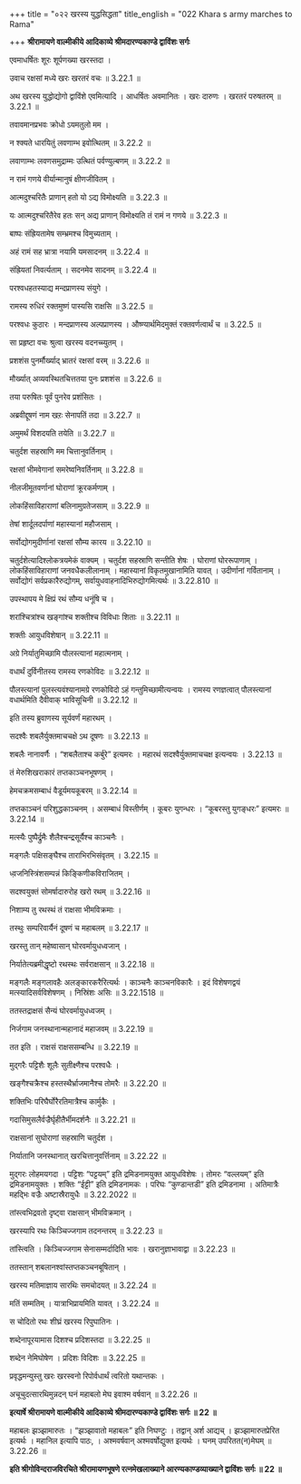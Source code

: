 +++
title = "०२२ खरस्य युद्धसिद्धता"
title_english = "022 Khara s army marches to Rama"

+++
**श्रीरामायणे वाल्मीकीये आदिकाव्ये श्रीमदारण्यकाण्डे द्वाविंशः सर्गः**

एवमाधर्षितः शूरः शूर्पणख्या खरस्तदा ।

उवाच रक्षसां मध्ये खरः खरतरं वचः ॥ 3.22.1 ॥

अथ खरस्य युद्धोद्योगो द्वाविंशे एवमित्यादि । आधर्षितः अवमानितः । खरः दारुणः । खरतरं परुषतरम् ॥ 3.22.1 ॥

तवावमानप्रभवः क्रोधो ऽयमतुलो मम ।

न श्क्यते धारयितुं लवणाम्भ इवोत्थितम् ॥ 3.22.2 ॥

लवाणाम्भः लवणसमुद्राम्मः उत्थितं पर्वण्युल्बणम् ॥ 3.22.2 ॥

न रामं गणये वीर्यान्मानुषं क्षीणजीवितम् ।

आत्मदुश्चरितैः प्राणान् हतो यो ऽद्य विमोक्ष्यति ॥ 3.22.3 ॥

यः आत्मदुश्चरितैरेव हतः सन् अद्य प्राणान् विमोक्ष्यति तं रामं न गणये ॥ 3.22.3 ॥

बाष्पः संह्रियतामेष सम्भ्रमश्च विमुच्यताम् ।

अहं रामं सह भ्रात्रा नयामि यमसादनम् ॥ 3.22.4 ॥

संह्रियतां निवर्त्यताम् । सदनमेव सादनम् ॥ 3.22.4 ॥

परश्वधहतस्याद्य मन्दप्राणस्य संयुगे ।

रामस्य रुधिरं रक्तमुष्णं पास्यसि राक्षसि ॥ 3.22.5 ॥

परश्वधः कुठारः । मन्दप्राणस्य अल्पप्राणस्य । औष्ण्यार्थमिदमुक्तं रक्तवर्णत्वार्थं च ॥ 3.22.5 ॥

सा प्रहृष्टा वचः श्रुत्वा खरस्य वदनच्च्युतम् ।

प्रशशंस पुनर्मौर्ख्याद् भ्रातरं रक्षसां वरम् ॥ 3.22.6 ॥

मौर्ख्यात् अव्यवस्थितचित्ततया पुनः प्रशशंस ॥ 3.22.6 ॥

तया परुषितः पूर्वं पुनरेव प्रशंसितः ।

अब्रवीद्दूषणं नाम खऱः सेनापतिं तदा ॥ 3.22.7 ॥

अमुमर्थं विशदयति तयेति ॥ 3.22.7 ॥

चतुर्दश सहस्राणि मम चित्तानुवर्तिनाम् ।

रक्षसां भीमवेगानां समरेष्वनिवर्तिनाम् ॥ 3.22.8 ॥

नीलजीमूतवर्णानां घोराणां क्रूरकर्मणाम् ।

लोकहिंसाविहाराणां बलिनामुग्रतेजसाम् ॥ 3.22.9 ॥

तेषां शार्दूलदर्पाणां महास्यानां महौजसाम् ।

सर्वोद्योगमुदीर्णानां रक्षसां सौम्य कारय ॥ 3.22.10 ॥

चतुर्दशेत्यादिश्लोकत्रयमेकं वाक्यम् । चतुर्दश सहस्राणि सन्तीति शेषः । घोराणां घोररूपाणाम् । लोकहिंसाविहाराणां जनवधैकलीलानाम् । महास्यानां विकृतमुखानामिति यावत् । उदीर्णानां गर्वितानाम् । सर्वोद्योगं सर्वप्रकारैरुद्योगम्, सर्वायुधवाहनादिभिरुद्योगमित्यर्थः ॥ 3.22.810 ॥

उपस्थापय मे क्षिप्रं रथं सौम्य धनूंषि च ।

शरांश्चित्रांश्च खङ्गांश्च शक्तीश्च विविधाः शिताः ॥ 3.22.11 ॥

शक्तीः आयुधविशेषान् ॥ 3.22.11 ॥

अग्रे निर्यातुमिच्छामि पौलस्त्यानां महात्मनाम् ।

वधार्थं दुर्विनीतस्य रामस्य रणकोविदः ॥ 3.22.12 ॥

पौलस्त्यानां पुलस्त्यवंश्यानामग्रे रणकोविदो ऽहं गन्तुमिच्छामीत्यन्वयः । रामस्य रणज्ञत्वात् पौलस्त्यानां वधार्थमिति दैवीवाक् भाविसूचिनी ॥ 3.22.12 ॥

इति तस्य ब्रुवाणस्य सूर्यवर्णं महारथम् ।

सदश्वैः शबलैर्युक्तमाचचक्षे ऽथ दूषणः ॥ 3.22.13 ॥

शबलैः नानावर्णैः । “शबलैताश्च कर्बुरे” इत्यमरः । महारथं सदश्वैर्युक्तमाचचक्ष इत्यन्वयः । 3.22.13 ॥

तं मेरुशिखराकारं तप्तकाञ्चनभूषणम् ।

हेमचक्रमसम्बाधं वैडूर्यमयकूबरम् ॥ 3.22.14 ॥

तप्तकाञ्चनं परिशुद्धकाञ्चनम् । असम्बाधं विस्तीर्णम् । कूबरः युगन्धरः । “कूबरस्तु युगङ्धरः” इत्यमरः ॥ 3.22.14 ॥

मत्स्यैः पुष्पैर्द्रुमैः शैलैश्चन्द्रसूर्यैश्च काञ्चनैः ।

मङ्गलैः पक्षिसङ्घैश्च ताराभिरभिसंवृतम् । 3.22.15 ॥

ध्व़जनिस्त्रिंशसम्पन्नं किङ्किणीकविराजितम् ।

सदश्वयुक्तं सोमर्षादारुरोह खरो रथम् ॥ 3.22.16 ॥

निशाम्य तु रथस्थं तं राक्षसा भीमविक्रमाः ।

तस्थुः सम्परिवार्यैनं दूषणं च महाबलम् ॥ 3.22.17 ॥

खरस्तु तान् महेष्वासान् घोरवर्मायुधध्वजान् ।

निर्यातेत्यब्रमीद्धृष्टो रथस्थः सर्वराक्षसान् ॥ 3.22.18 ॥

मङ्गलैः मङ्गलावहैः अलङ्कारकरैरित्यर्थः । काञ्चनैः काञ्चनविकारैः । इदं विशेषणद्वयं मत्स्यादिसर्वविशेषणम् । निस्रिंशः असिः ॥ 3.22.1518 ॥

ततस्तद्राक्षसं सैन्यं घोरवर्मायुधध्वजम् ।

निर्जगाम जनस्थानान्महानादं महाजवम् ॥ 3.22.19 ॥

तत इति । राक्षसं राक्षससम्बन्धि ॥ 3.22.19 ॥

मुद्गरैः पट्टिशैः शूलैः सुतीक्ष्णैश्च परश्वधैः ।

खङ्गैश्चक्रैश्च हस्तस्थैर्भ्राजमानैश्च तोमरैः ॥ 3.22.20 ॥

शक्तिभिः परिघैर्घोरैरतिमात्रैश्च कार्मुकैः ।

गदासिमुसलैर्वज्रैर्घृहीतैर्भीमदर्शनैः ॥ 3.22.21 ॥

राक्षसानां सुघोराणां सहस्राणि चतुर्दश ।

निर्यातानि जनस्थानात् खरचित्तानुवर्त्तिनाम् ॥ 3.22.22 ॥

मुद्गरः लोहमयगदा । पट्टिशः “पट्टयम्” इति द्रमिडनामयुक्त आयुधविशेषः । तोमरः “वल्लयम्” इति द्रमिडनामयुक्तः । शक्तिः “ईट्टी” इति द्रमिडनामकः । परिघः “कुण्डान्तडी” इति द्रमिडनामा । अतिमात्रैः महद्भिः वज्रैः अष्टास्रैरायुधैः ॥ 3.22.2022 ॥

तांस्त्वभिद्रवतो दृष्ट्वा राक्षसान् भीमविक्रमान् ।

खरस्यापि रथः किञ्चिज्जगाम तदनन्तरम् ॥ 3.22.23 ॥

तांस्त्विति । किञ्चिज्जगाम सेनासम्मर्दादिति भावः । खरानुज्ञाभावाद्वा ॥ 3.22.23 ॥

ततस्तान् शबलानश्वांस्तप्तकञ्चनबूषितान् ।

खरस्य मतिमाज्ञाय सारथिः समचोदयत् ॥ 3.22.24 ॥

मतिं सम्मतिम् । यात्राभिप्रायमिति यावत् । 3.22.24 ॥

स चोदितो रथः शीघ्रं खरस्य रिपुघातिनः ।

शब्देनापूरयामास दिशश्च प्रदिशस्तदा ॥ 3.22.25 ॥

शब्देन नेमिघोषेण । प्रदिशः विदिशः ॥ 3.22.25 ॥

प्रवृद्धमन्युस्तु खरः खरस्वनो रिपोर्वधार्थं त्वरितो यथान्तकः ।

अचूचुदत्सारथिमुन्नदन् घनं महाबलो मेघ इवाश्म वर्षवान् ॥ 3.22.26 ॥

**इत्यार्षे श्रीरामायणे वाल्मीकीये आदिकाव्ये श्रीमदारण्यकाण्डे द्वाविंशः सर्गः ॥ 22 ॥**

महाबलः झञ्झामारुतः । “झञ्झावातो महाबलः” इति निघण्टुः । तद्वान् अर्श आद्यच् । झञ्झामारुतप्रेरित इत्यर्थः । महानिल इत्यापि पाठः, । अश्मवर्षवान् अश्मवर्षोद्युक्त इत्यर्थः । घनम् उपरितत(न)मेघम् ॥ 3.22.26 ॥

**इति श्रीगोविन्दराजविरचिते श्रीरामायणभूषणे रत्नमेखलाख्याने आरण्यकाण्डव्याख्याने द्वाविंशः सर्गः ॥ 22 ॥**
